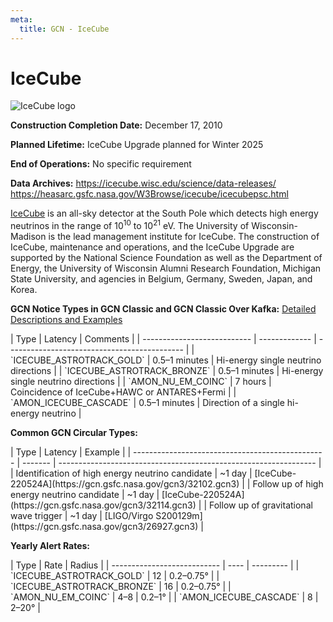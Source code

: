 ```yaml
---
meta:
  title: GCN - IceCube
---
```


# IceCube

<img 
  src="/_static/img/icecube-logo.png"
  alt="IceCube logo"
/>

**Construction Completion Date:** December 17, 2010

**Planned Lifetime:** IceCube Upgrade planned for Winter 2025

**End of Operations:** No specific requirement

**Data Archives:**
https://icecube.wisc.edu/science/data-releases/
https://heasarc.gsfc.nasa.gov/W3Browse/icecube/icecubepsc.html

[IceCube](https://icecube.wisc.edu/) is an all-sky detector at the South Pole which detects high energy neutrinos in the range of 10<sup>10</sup> to 10<sup>21</sup> eV. The University of Wisconsin-Madison is the lead management institute for IceCube. The construction of IceCube, maintenance and operations, and the IceCube Upgrade are supported by the National Science Foundation as well as the Department of Energy, the University of Wisconsin Alumni Research Foundation, Michigan State University, and agencies in Belgium, Germany, Sweden, Japan, and Korea.

**GCN Notice Types in GCN Classic and GCN Classic Over Kafka:**
[Detailed Descriptions and Examples](https://gcn.gsfc.nasa.gov/amon.html)

<div className="overflow-table">
| Type                        | Latency       | Comments                                     |
| --------------------------- | ------------- | -------------------------------------------- |
| `ICECUBE_ASTROTRACK_GOLD`   | 0.5–1 minutes | Hi-energy single neutrino directions         |
| `ICECUBE_ASTROTRACK_BRONZE` | 0.5–1 minutes | Hi-energy single neutrino directions         |
| `AMON_NU_EM_COINC`          | 7 hours       | Coincidence of IceCube+HAWC or ANTARES+Fermi |
| `AMON_ICECUBE_CASCADE`      | 0.5–1 minutes | Direction of a single hi-energy neutrino     |
</div>

**Common GCN Circular Types:**

<div className="overflow-table">
| Type                                             | Latency | Example                                                          |
| ------------------------------------------------ | ------- | ---------------------------------------------------------------- |
| Identification of high energy neutrino candidate | ~1 day  | [IceCube-220524A](https://gcn.gsfc.nasa.gov/gcn3/32102.gcn3)     |
| Follow up of high energy neutrino candidate      | ~1 day  | [IceCube-220524A](https://gcn.gsfc.nasa.gov/gcn3/32114.gcn3)     |
| Follow up of gravitational wave trigger          | ~1 day  | [LIGO/Virgo S200129m](https://gcn.gsfc.nasa.gov/gcn3/26927.gcn3) |
</div>

**Yearly Alert Rates:**

<div className="overflow-table">
| Type                        | Rate | Radius    |
| --------------------------- | ---- | --------- |
| `ICECUBE_ASTROTRACK_GOLD`   | 12   | 0.2–0.75° |
| `ICECUBE_ASTROTRACK_BRONZE` | 16   | 0.2–0.75° |
| `AMON_NU_EM_COINC`          | 4–8  | 0.2–1°    |
| `AMON_ICECUBE_CASCADE`      | 8    | 2–20°     |
</div>
